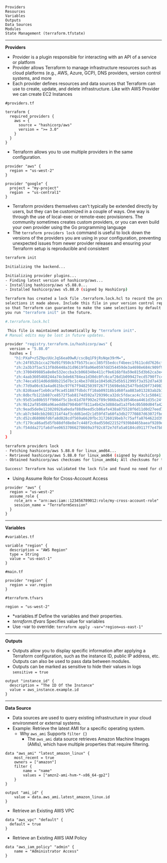 
    Providers
    Resources
    Variables
    Outputs
    Data Sources
    Modules
    State Management (terraform.tfstate)
---

**Providers**
- Provider is a plugin responsible for interacting with an API of a service or platform
- Provider allows Terraform to manage infrastructure resources such as cloud platforms (e.g., AWS, Azure, GCP), DNS providers, version control systems, and more
- Each provider defines resources and data sources that Terraform can use to create, update, and delete infrastructure. Like with AWS Provider we can create EC2 Instances
```hcl
#providers.tf

terraform {
  required_providers {
    aws = {
      source = "hashicorp/aws"
      version = ">= 3.0"
    }
  }
}
```
- Terraform allows you to use multiple providers in the same configuration.
```hcl
provider "aws" {
  region = "us-west-2"
}

provider "google" {
  project = "my-project"
  region  = "us-central1"
}
```
- Terraform providers themselves can’t typically be extended directly by users, but they can be customized in a couple of ways. One way is through the use of local-exec or remote-exec provisioners. The community sometimes creates custom providers, or you can even build your own provider using the Go programming language
- The `terraform providers lock` command is useful to lock down the versions of the providers you are using in your configuration, preventing unexpected issues from newer provider releases and ensuring your Terraform setup is reproducible and consistent
```bash
terraform init

Initializing the backend...

Initializing provider plugins...
- Finding latest version of hashicorp/aws...
- Installing hashicorp/aws v5.88.0...
- Installed hashicorp/aws v5.88.0 (signed by HashiCorp)

Terraform has created a lock file .terraform.lock.hcl to record the provider
selections it made above. Include this file in your version control repository
so that Terraform can guarantee to make the same selections by default when
you run "terraform init" in the future.
```
```bash
#.terraform.lock.hcl

 This file is maintained automatically by "terraform init".
# Manual edits may be lost in future updates.

provider "registry.terraform.io/hashicorp/aws" {
  version = "5.88.0"
  hashes = [
    "h1:PXaP+z5Z9pcUUcJqS6ea09wR/cscBq1F9jRsNqe39rM=",
    "zh:24f852b1cca276d91f950cb7fb575cacc385f55edccf4beec1f611cdd7626cf5",
    "zh:2a3b3f5ac513f8d6448a31d9619f8a96e0597dd354459de3a4698e684c909f96",
    "zh:3700499885a8e0e532eccba3cb068340e411cf9e616bf8a59e815d3b62ca3e46",
    "zh:4aab3605468244a74cbde66784ea1d30dc0fc6caf26d1b099427ecd5790f7c4d",
    "zh:74eca9314d6dd80b215d7bc1c4be37d81e1045d625d5b512995f3a352d7a43bc",
    "zh:77d9a06c63a4ad615bc97f67f948250397267f15698ebb2547fbdd20f734983c",
    "zh:82d6aaef1eb0caf9ca451887fdbdcff10ab09318b1d60faa883a013283ab2b15",
    "zh:8dbcfb121b887ce8572f5ab8174d592a729390ca32dc5fdacac4c7c1c508411a",
    "zh:95d51e80b55ff9064f5c1bc61d78f992e2f89c986ba2b10546ea4461d35c24f9",
    "zh:9b12af85486a96aedd8d7984b0ff811a4b42e3d88dad1a3fb4c0b580d04fa425",
    "zh:9ead5de0e123020926a0edaf88d9eed5cb86afe438a875528f6d11d0d27eed73",
    "zh:ab7c940cbb2081314f4af3cdd61ed2c1d59fd7a60fa3db27770887d63072fbdd",
    "zh:d52cd68006fd6fa8d028cdf569a6620fbc31726019beb7c75affa8764622d398",
    "zh:f179ca86ad5d5fb88dfd8e8e7c448f2c0ad550d22152f939b8465baeaf9289e9",
    "zh:f54dda271fa6dfee06537066278669a3f92c872e7dfa5a0184cd9117f7e47b8c",
  ]
}
```
```bash
terraform providers lock
- Fetching hashicorp/aws 5.88.0 for linux_amd64...
- Retrieved hashicorp/aws 5.88.0 for linux_amd64 (signed by HashiCorp)
- Obtained hashicorp/aws checksums for linux_amd64; All checksums for this platform were already tracked in the lock file

Success! Terraform has validated the lock file and found no need for changes.
```
- Using Assume Role for Cross-Account Access
```hcl
provider "aws" {
  region = "us-west-2"
  assume_role {
    role_arn = "arn:aws:iam::123456789012:role/my-cross-account-role"
    session_name = "TerraformSession"
  }
}
```

---

**Variables**

```hcl
#variables.tf

variable "region" {
  description = "AWS Region"
  type = String
  value = "us-east-1"  
}
```

```hcl
#main.tf

provider "region" {
  region = var.region  
}
```

```hcl
#terraform.tfvars

region = "us-west-2"
```

- *variables.tf Define the variables and their properties.
- *terraform.tfvars* Specifies value for variables
- Use -var to override: `terraform apply -var="region=us-east-1"`

---

**Outputs**
- Outputs allow you to display specific information after applying a Terraform configuration, such as the instance ID, public IP address, etc. Outputs can also be used to pass data between modules.
- Outputs can be marked as sensitive to hide their values in logs `sensitive = true`

```hcl
output "instance_id" {
  description = "The ID Of the Instance"
  value = aws_instance.example.id
}
```

---

**Data Source**
- Data sources are used to query existing infrastructure in your cloud environment or external systems.
- Example: Retrieve the latest AMI for a specific operating system.
  - Why `aws_ami` Supports `filter {}`
    - The `aws_ami` data source retrieves Amazon Machine Images (AMIs), which have multiple properties that require filtering.
```hcl
data "aws_ami" "latest_amazon_linux" {
    most_recent = true
    owners = ["amazon"]
    filter {
        name = "name"
        values = ["amzn2-ami-hvm-*-x86_64-gp2"]
    }
}

output "ami_id" {
    value = data.aws_ami.latest_amazon_linux.id
}
```
- Retrieve an Existing AWS VPC
```hcl
data "aws_vpc" "default" {
  default = true
}
```
- Retrieve an Existing AWS IAM Policy
```hcl
data "aws_iam_policy" "admin" {
    name = "Administrator Access"
}
```
